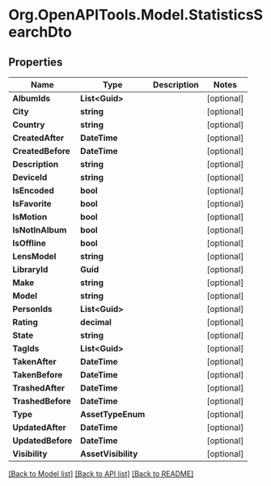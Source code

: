 # Org.OpenAPITools.Model.StatisticsSearchDto

## Properties

Name | Type | Description | Notes
------------ | ------------- | ------------- | -------------
**AlbumIds** | **List&lt;Guid&gt;** |  | [optional] 
**City** | **string** |  | [optional] 
**Country** | **string** |  | [optional] 
**CreatedAfter** | **DateTime** |  | [optional] 
**CreatedBefore** | **DateTime** |  | [optional] 
**Description** | **string** |  | [optional] 
**DeviceId** | **string** |  | [optional] 
**IsEncoded** | **bool** |  | [optional] 
**IsFavorite** | **bool** |  | [optional] 
**IsMotion** | **bool** |  | [optional] 
**IsNotInAlbum** | **bool** |  | [optional] 
**IsOffline** | **bool** |  | [optional] 
**LensModel** | **string** |  | [optional] 
**LibraryId** | **Guid** |  | [optional] 
**Make** | **string** |  | [optional] 
**Model** | **string** |  | [optional] 
**PersonIds** | **List&lt;Guid&gt;** |  | [optional] 
**Rating** | **decimal** |  | [optional] 
**State** | **string** |  | [optional] 
**TagIds** | **List&lt;Guid&gt;** |  | [optional] 
**TakenAfter** | **DateTime** |  | [optional] 
**TakenBefore** | **DateTime** |  | [optional] 
**TrashedAfter** | **DateTime** |  | [optional] 
**TrashedBefore** | **DateTime** |  | [optional] 
**Type** | **AssetTypeEnum** |  | [optional] 
**UpdatedAfter** | **DateTime** |  | [optional] 
**UpdatedBefore** | **DateTime** |  | [optional] 
**Visibility** | **AssetVisibility** |  | [optional] 

[[Back to Model list]](../../README.md#documentation-for-models) [[Back to API list]](../../README.md#documentation-for-api-endpoints) [[Back to README]](../../README.md)


